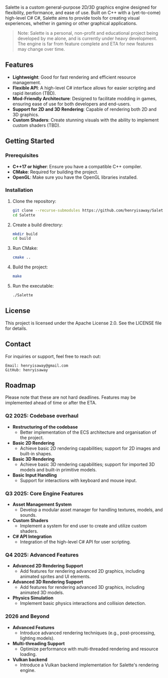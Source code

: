 Salette is a custom general-purpose 2D/3D graphics engine designed for flexibility, performance, and ease of use. Built on C++ with a (yet-to-come) high-level C# C#, Salette aims to provide tools for creating visual experiences, whether in gaming or other graphical applications.

> Note: Salette is a personal, non-profit and educational project being developed by me alone, and is currently under heavy development. The engine is far from feature complete and ETA for new features may change over time.

## Features

- **Lightweight**: Good for fast rendering and efficient resource management.
- **Flexible API**: A high-level C# interface allows for easier scripting and rapid iteration (TBD).
- **Mod-Friendly Architecture**: Designed to facilitate modding in games, ensuring ease of use for both developers and end-users.
- **Support for 2D and 3D Rendering**: Capable of rendering both 2D and 3D graphics.
- **Custom Shaders**: Create stunning visuals with the ability to implement custom shaders (TBD).

## Getting Started

### Prerequisites

- **C++17 or higher**: Ensure you have a compatible C++ compiler.
- **CMake**: Required for building the project.
- **OpenGL**: Make sure you have the OpenGL libraries installed.

### Installation

1. Clone the repository:
   ```bash
   git clone --recurse-submodules https://github.com/henryisaway/Salette.git
   cd Salette
   ```

2. Create a build directory:
   ```bash
   mkdir build
   cd build
   ```

3. Run CMake:
   ```bash
   cmake ..
   ```

4. Build the project:
   ```bash
   make
   ```

5. Run the executable:
   ```bash
   ./Salette
   ```

## License

This project is licensed under the Apache License 2.0. See the LICENSE file for details.

## Contact

For inquiries or support, feel free to reach out:

    Email: henryisaway@gmail.com
    GitHub: henryisaway

## Roadmap
Please note that these are not hard deadlines. Features may be implemented ahead of time or after the ETA.
### Q2 2025: Codebase overhaul
- **Restructuring of the codebase**
  - Better implementation of the ECS architecture and organisation of the project.
- **Basic 2D Rendering**
  - Achieve basic 2D rendering capabilities; support for 2D images and built-in shapes.
- **Basic 3D Rendering**
  - Achieve basic 3D rendering capabilities; support for imported 3D models and built-in primitive models.
- **Basic Input Handling**
  - Support for interactions with keyboard and mouse input.
  
### Q3 2025: Core Engine Features
- **Asset Management System**
  - Develop a modular asset manager for handling textures, models, and sounds.
- **Custom Shaders**
  - Implement a system for end user to create and utilize custom shaders.
- **C# API Integration**
  - Integration of the high-level C# API for user scripting.

### Q4 2025: Advanced Features
- **Advanced 2D Rendering Support**
  - Add features for rendering advanced 2D graphics, including animated sprites and UI elements.
- **Advanced 3D Rendering Support**
  - Add features for rendering advanced 3D graphics, including animated 3D models.
- **Physics Simulation**
  - Implement basic physics interactions and collision detection.
 
### 2026 and Beyond
- **Advanced Features**
  - Introduce advanced rendering techniques (e.g., post-processing, lighting models).
- **Multi-threading Support**
  - Optimize performance with multi-threaded rendering and resource loading.
- **Vulkan backend**
  - Introduce a Vulkan backend implementation for Salette's rendering engine.
